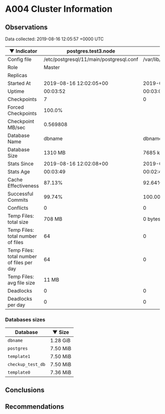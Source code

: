 # A004 Cluster Information #

## Observations ##
Data collected: 2019-08-16 12:05:57 +0000 UTC  

|&#9660;&nbsp;Indicator | postgres.test3.node | postgres.test1.node | postgres.test2.node |
|--------|-------|-------- |-------- |
|Config file |/etc/postgresql/11/main/postgresql.conf|/var/lib/postgresql/11/data1/postgresql.conf|/var/lib/postgresql/11/data2/postgresql.conf|
|Role |Master|<no value>|<no value>|
|Replicas ||<no value>|<no value>|
|Started At |2019-08-16&nbsp;12:02:05+00|2019-08-16 12:02:12+00|2019-08-16 12:02:16+00|
|Uptime |00:03:52|00:03:00|00:03:14|
|Checkpoints |7|0|0|
|Forced Checkpoints |100.0%|<no value>|<no value>|
|Checkpoint MB/sec |0.569808|<no value>|<no value>|
|Database Name |dbname|dbname|dbname|
|Database Size |1310&nbsp;MB|7685 kB|7717 kB|
|Stats Since |2019-08-16&nbsp;12:02:08+00|2019-08-16 12:02:23+00|2019-08-16 12:02:23+00|
|Stats Age |00:03:49|00:02:48|00:03:07|
|Cache Effectiveness |87.13%|92.64%|92.64%|
|Successful Commits |99.74%|100.00%|100.00%|
|Conflicts |0|0|0|
|Temp Files: total size |708&nbsp;MB|0 bytes|0 bytes|
|Temp Files: total number of files |64|0|0|
|Temp Files: total number of files per day |64|0|0|
|Temp Files: avg file size |11&nbsp;MB|<no value>|<no value>|
|Deadlocks |0|0|0|
|Deadlocks per day |0|0|0|


### Databases sizes ###

| Database | &#9660;&nbsp;Size |
|----------|--------|
| `dbname` | 1.28&nbsp;GiB |
| `postgres` | 7.50&nbsp;MiB |
| `template1` | 7.50&nbsp;MiB |
| `checkup_test_db` | 7.50&nbsp;MiB |
| `template0` | 7.36&nbsp;MiB |


## Conclusions ##


## Recommendations ##

